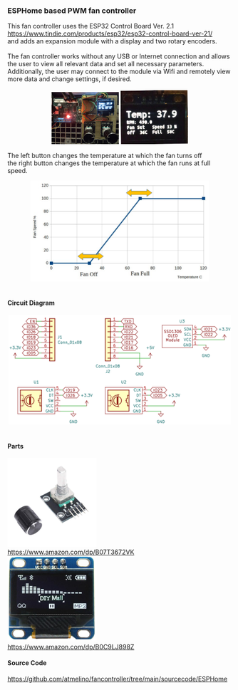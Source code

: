 <h3>ESPHome based PWM fan controller</h3>
This fan controller uses the ESP32 Control Board Ver. 2.1 <br>
<a href="https://www.tindie.com/products/esp32/esp32-control-board-ver-21/">
https://www.tindie.com/products/esp32/esp32-control-board-ver-21/</a><br>
and adds an expansion module with a display and two rotary encoders.<br>
<br>
The fan controller works without any USB or Internet connection and allows the user to view
all relevant data and set all necessary parameters.<br>
Additionally, the user may connect to the module via Wifi and remotely view more data and change settings, if desired.<br><br>

<div align="center">
    <img width = "30%" src="images/fc01.jpg">
    <img width = "30%" src="images/fc02.jpg">
</div>


The left button changes the temperature at which the fan turns off<br>
the right button changes the temperature at which the fan runs at full speed.<br>
<div align="center">
    <img src="images/fancurve.png" alt="fancurve" width="400">
</div>
<br>
<h4>Circuit Diagram</h4>
<div align="center">
    <img src="designfiles/KiCAD/schematic.png" alt="Alt Text" width="500">
</div>
<br>
<h4>Parts</h4>
<img src="images/enc.jpg" alt="encoder" width="200">
<br>
<a href="https://www.amazon.com/dp/B07T3672VK">
https://www.amazon.com/dp/B07T3672VK</a><br>
<img src="images/display.png" alt="display" width="200">
<br>
<a href="https://www.amazon.com/dp/B0C9LJ898Z">
https://www.amazon.com/dp/B0C9LJ898Z</a><br>

<h4>Source Code</h4>
<a href="https://github.com/atmelino/fancontroller/tree/main/sourcecode/ESPHome">
https://github.com/atmelino/fancontroller/tree/main/sourcecode/ESPHome</a><br>

